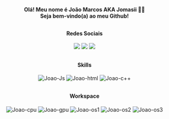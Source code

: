 <div align="center"><b>Olá! Meu nome é João Marcos AKA Jomasii 👋🏽</b> </div>
<div align="center"><b>Seja bem-vindo(a) ao meu Github!</b> </div>

##
<div align="center"><b>Redes Sociais</b></div>

<br>

<div align ="center">
<a href="https://www.instagram.com.br/jomasii" target="_blank"><img src="https://img.shields.io/badge/Instagram-%23E4405F.svg?style=for-the-badge&logo=Instagram&logoColor=white" target="_blank"></a>
<a href="https://www.linkedin.com/in/jomasii/" target="_blank"><img src="https://img.shields.io/badge/linkedin-%230077B5.svg?style=for-the-badge&logo=linkedin&logoColor=white" target="_blank"></a>
<a href="https://music.youtube.com/playlist?list=PLlBDjAWIG-mP_UYWN3z88p1315FBLDbic" target="_blank"><img src="https://img.shields.io/badge/YouTube_Music-FF0000?style=for-the-badge&logo=youtube-music&logoColor=white" target="_blank"></a>
</div>

##
<div align="center"><b>Skills</b> </div>
<div align ="center" style="display: inline_block"><br>
    <img align="center" alt="Joao-Js" src="https://img.shields.io/badge/JavaScript-F7DF1E?style=for-the-badge&logo=javascript&logoColor=black">
    <img align="center" alt="Joao-html" src="https://img.shields.io/badge/html-%23E34F26.svg?style=for-the-badge&logo=html5&logoColor=white">
    <img align="center" alt="Joao-c++" src="https://img.shields.io/badge/c++-%2300599c.svg?style=for-the-badge&logo=c%2B%2b&logoColor=white">
</div>

##

<div align="center"><b>Workspace</b> </div>

<div align ="center" style="display: inline_block"><br>
    <img align="center" alt="Joao-cpu" src="https://img.shields.io/badge/AMD-Ryzen_5_5600X-ED1C24?style=for-the-badge&logo=amd&logoColor=white">
    <img align="center" alt="Joao-gpu" src="https://img.shields.io/badge/NVIDIA-RTX_3070-76B900?style=for-the-badge&logo=nvidia&logoColor=white">
    <img align="center" alt="Joao-os1" src="https://img.shields.io/badge/Ubuntu-E95420?style=for-the-badge&logo=ubuntu&logoColor=white">
    <img align="center" alt="Joao-os2" src="https://img.shields.io/badge/manjaro-35BF5C?style=for-the-badge&logo=manjaro&logoColor=white">
    <img align="center" alt="Joao-os3" src="https://img.shields.io/badge/Windows-0078D6?style=for-the-badge&logo=windows&logoColor=white">
</div>

